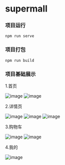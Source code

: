 # supermall

### 项目运行
```
npm run serve
```

### 项目打包
```
npm run build
```

### 项目基础展示

1.首页

![image](https://github.com/liufunan/super-mall/blob/master/z-img/1.jpg)
![image](https://github.com/liufunan/super-mall/blob/master/z-img/2.jpg)



2.详情页  

![image](https://github.com/liufunan/super-mall/blob/master/z-img/3.jpg)
![image](https://github.com/liufunan/super-mall/blob/master/z-img/8.jpg)
![image](https://github.com/liufunan/super-mall/blob/master/z-img/4.jpg)


3.购物车  

![image](https://github.com/liufunan/super-mall/blob/master/z-img/5.jpg)
![image](https://github.com/liufunan/super-mall/blob/master/z-img/6.jpg)


4.我的  

![image](https://github.com/liufunan/super-mall/blob/master/z-img/7.jpg)




